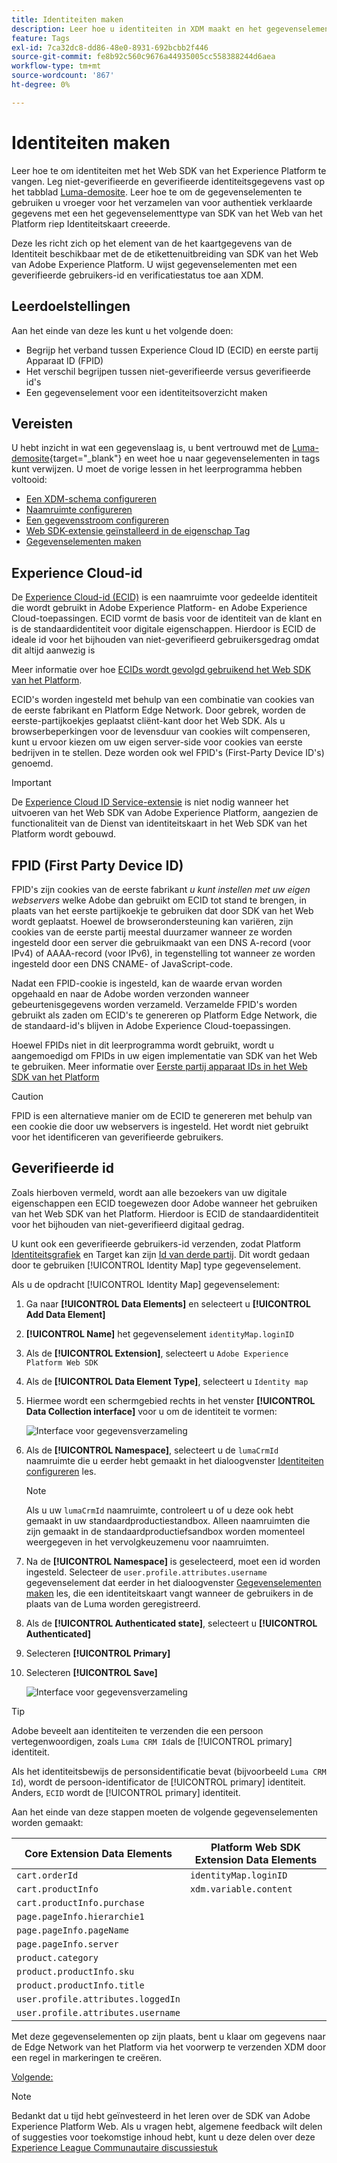 ```yaml
---
title: Identiteiten maken
description: Leer hoe u identiteiten in XDM maakt en het gegevenselement Identiteitskaart gebruikt om gebruikers-id's vast te leggen. Deze les maakt deel uit van de Zelfstudie Adobe Experience Cloud met Web SDK implementeren.
feature: Tags
exl-id: 7ca32dc8-dd86-48e0-8931-692bcbb2f446
source-git-commit: fe8b92c560c9676a44935005cc558388244d6aea
workflow-type: tm+mt
source-wordcount: '867'
ht-degree: 0%

---
```


# Identiteiten maken

Leer hoe te om identiteiten met het Web SDK van het Experience Platform te vangen. Leg niet-geverifieerde en geverifieerde identiteitsgegevens vast op het tabblad [Luma-demosite](https://luma.enablementadobe.com/content/luma/us/en.html). Leer hoe te om de gegevenselementen te gebruiken u vroeger voor het verzamelen van voor authentiek verklaarde gegevens met een het gegevenselementtype van SDK van het Web van het Platform riep Identiteitskaart creeerde.

Deze les richt zich op het element van de het kaartgegevens van de Identiteit beschikbaar met de de etikettenuitbreiding van SDK van het Web van Adobe Experience Platform. U wijst gegevenselementen met een geverifieerde gebruikers-id en verificatiestatus toe aan XDM.

## Leerdoelstellingen

Aan het einde van deze les kunt u het volgende doen:

* Begrijp het verband tussen Experience Cloud ID (ECID) en eerste partij Apparaat ID (FPID)
* Het verschil begrijpen tussen niet-geverifieerde versus geverifieerde id&#39;s
* Een gegevenselement voor een identiteitsoverzicht maken

## Vereisten

U hebt inzicht in wat een gegevenslaag is, u bent vertrouwd met de [Luma-demosite](https://luma.enablementadobe.com/content/luma/us/en.html){target="_blank"} en weet hoe u naar gegevenselementen in tags kunt verwijzen. U moet de vorige lessen in het leerprogramma hebben voltooid:

* [Een XDM-schema configureren](configure-schemas.md)
* [Naamruimte configureren](configure-identities.md)
* [Een gegevensstroom configureren](configure-datastream.md)
* [Web SDK-extensie geïnstalleerd in de eigenschap Tag](install-web-sdk.md)
* [Gegevenselementen maken](create-data-elements.md)


## Experience Cloud-id

De [Experience Cloud-id (ECID)](https://experienceleague.adobe.com/docs/experience-platform/identity/ecid.html?lang=en) is een naamruimte voor gedeelde identiteit die wordt gebruikt in Adobe Experience Platform- en Adobe Experience Cloud-toepassingen. ECID vormt de basis voor de identiteit van de klant en is de standaardidentiteit voor digitale eigenschappen. Hierdoor is ECID de ideale id voor het bijhouden van niet-geverifieerd gebruikersgedrag omdat dit altijd aanwezig is

<!-- FYI I commented this out because it was breaking the build - Jack
>[!TIP]
>
> When you use the Experience Platform Web SDK to set up Adobe applications on your digital properties, the ECID is generated at the Adobe Edge server level. As such, ECID is not viewable on the client-side network request payload. You can view the ECID by seeing the Preview tab of the network request, or by using the [Adobe Experience Platform Debugger Edge Trace](set-up-analytics.md#experience-cloud-id-validation).
>![View ECID](assets/validate-dev-console-ecid.png)
-->

Meer informatie over hoe [ECIDs wordt gevolgd gebruikend het Web SDK van het Platform](https://experienceleague.adobe.com/docs/experience-platform/edge/identity/overview.html?lang=en).

ECID&#39;s worden ingesteld met behulp van een combinatie van cookies van de eerste fabrikant en Platform Edge Network. Door gebrek, worden de eerste-partijkoekjes geplaatst cliënt-kant door het Web SDK. Als u browserbeperkingen voor de levensduur van cookies wilt compenseren, kunt u ervoor kiezen om uw eigen server-side voor cookies van eerste bedrijven in te stellen. Deze worden ook wel FPID&#39;s (First-Party Device ID&#39;s) genoemd.

>[!IMPORTANT]
>
>De [Experience Cloud ID Service-extensie](https://exchange.adobe.com/experiencecloud.details.100160.adobe-experience-cloud-id-launch-extension.html) is niet nodig wanneer het uitvoeren van het Web SDK van Adobe Experience Platform, aangezien de functionaliteit van de Dienst van identiteitskaart in het Web SDK van het Platform wordt gebouwd.

## FPID (First Party Device ID)

FPID&#39;s zijn cookies van de eerste fabrikant _u kunt instellen met uw eigen webservers_ welke Adobe dan gebruikt om ECID tot stand te brengen, in plaats van het eerste partijkoekje te gebruiken dat door SDK van het Web wordt geplaatst. Hoewel de browserondersteuning kan variëren, zijn cookies van de eerste partij meestal duurzamer wanneer ze worden ingesteld door een server die gebruikmaakt van een DNS A-record (voor IPv4) of AAAA-record (voor IPv6), in tegenstelling tot wanneer ze worden ingesteld door een DNS CNAME- of JavaScript-code.

Nadat een FPID-cookie is ingesteld, kan de waarde ervan worden opgehaald en naar de Adobe worden verzonden wanneer gebeurtenisgegevens worden verzameld. Verzamelde FPID&#39;s worden gebruikt als zaden om ECID&#39;s te genereren op Platform Edge Network, die de standaard-id&#39;s blijven in Adobe Experience Cloud-toepassingen.

Hoewel FPIDs niet in dit leerprogramma wordt gebruikt, wordt u aangemoedigd om FPIDs in uw eigen implementatie van SDK van het Web te gebruiken. Meer informatie over [Eerste partij apparaat IDs in het Web SDK van het Platform](https://experienceleague.adobe.com/docs/experience-platform/edge/identity/first-party-device-ids.html?lang=en)

>[!CAUTION]
>
> FPID is een alternatieve manier om de ECID te genereren met behulp van een cookie die door uw webservers is ingesteld. Het wordt niet gebruikt voor het identificeren van geverifieerde gebruikers.

## Geverifieerde id

Zoals hierboven vermeld, wordt aan alle bezoekers van uw digitale eigenschappen een ECID toegewezen door Adobe wanneer het gebruiken van het Web SDK van het Platform. Hierdoor is ECID de standaardidentiteit voor het bijhouden van niet-geverifieerd digitaal gedrag.

U kunt ook een geverifieerde gebruikers-id verzenden, zodat Platform [Identiteitsgrafiek](https://experienceleague.adobe.com/docs/platform-learn/tutorials/identities/understanding-identity-and-identity-graphs.html?lang=en) en Target kan zijn [Id van derde partij](https://experienceleague.adobe.com/docs/target/using/audiences/visitor-profiles/3rd-party-id.html). Dit wordt gedaan door te gebruiken [!UICONTROL Identity Map] type gegevenselement.

Als u de opdracht [!UICONTROL Identity Map] gegevenselement:

1. Ga naar **[!UICONTROL Data Elements]** en selecteert u **[!UICONTROL Add Data Element]**

1. **[!UICONTROL Name]** het gegevenselement `identityMap.loginID`

1. Als de **[!UICONTROL Extension]**, selecteert u `Adobe Experience Platform Web SDK`

1. Als de **[!UICONTROL Data Element Type]**, selecteert u `Identity map`

1. Hiermee wordt een schermgebied rechts in het venster **[!UICONTROL Data Collection interface]** voor u om de identiteit te vormen:

   ![Interface voor gegevensverzameling](assets/identity-identityMap-setup.png)

1. Als de  **[!UICONTROL Namespace]**, selecteert u de `lumaCrmId` naamruimte die u eerder hebt gemaakt in het dialoogvenster [Identiteiten configureren](configure-identities.md) les.

   >[!NOTE]
   >
   >    Als u uw `lumaCrmId` naamruimte, controleert u of u deze ook hebt gemaakt in uw standaardproductiestandbox. Alleen naamruimten die zijn gemaakt in de standaardproductiefsandbox worden momenteel weergegeven in het vervolgkeuzemenu voor naamruimten.

1. Na de **[!UICONTROL Namespace]** is geselecteerd, moet een id worden ingesteld. Selecteer de `user.profile.attributes.username` gegevenselement dat eerder in het dialoogvenster [Gegevenselementen maken](create-data-elements.md#create-data-elements-to-capture-the-data-layer) les, die een identiteitskaart vangt wanneer de gebruikers in de plaats van de Luma worden geregistreerd.

   <!--  >[!TIP]
    >
    >You can verify the **[!UICONTROL Luma CRM ID]** is collected in a data element on the web property by going to the [Luma Demo site](https://luma.enablementadobe.com/content/luma/us/en.html), logging in, [switching the tag environment](validate-with-debugger.md#use-the-experience-platform-debugger-to-map-to-your-tag-property) to your own, and typing `_satellite.getVar("user.profile.attributes.username")` in the web browser developer console.
    >
    >   ![Data Element  ID ](assets/identity-data-element-customer-id.png)
    -->

1. Als de **[!UICONTROL Authenticated state]**, selecteert u **[!UICONTROL Authenticated]**
1. Selecteren **[!UICONTROL Primary]**

1. Selecteren **[!UICONTROL Save]**

   ![Interface voor gegevensverzameling](assets/identity-id-namespace.png)

>[!TIP]
>
> Adobe beveelt aan identiteiten te verzenden die een persoon vertegenwoordigen, zoals `Luma CRM Id`als de [!UICONTROL primary] identiteit.
>
> Als het identiteitsbewijs de personsidentificatie bevat (bijvoorbeeld `Luma CRM Id`), wordt de persoon-identificator de [!UICONTROL primary] identiteit. Anders, `ECID` wordt de [!UICONTROL primary] identiteit.




<!--
1. Once the data element is configured in **[!UICONTROL Data Collection interface]**, it can be tested on the Luma web property like any other Data Element. Enter the following script in the browser developer console
   
   
   ```
   _satellite.getVar('identityMap.loginID')
   ```  

   ![Data Collection interface](assets/identity-consoleIdentityDataElement.png)
   
   >[!NOTE]
   >
   >ECID identifier will NOT populate in the Data Element, as this is configured already with Platform Web SDK.   
-->

Aan het einde van deze stappen moeten de volgende gegevenselementen worden gemaakt:

| Core Extension Data Elements | Platform Web SDK Extension Data Elements |
-----------------------------|-------------------------------
| `cart.orderId` | `identityMap.loginID` |
| `cart.productInfo` | `xdm.variable.content` |
| `cart.productInfo.purchase` | |
| `page.pageInfo.hierarchie1` | |
| `page.pageInfo.pageName` | |
| `page.pageInfo.server` | |
| `product.category` | |
| `product.productInfo.sku` | |
| `product.productInfo.title` | |
| `user.profile.attributes.loggedIn` | |
| `user.profile.attributes.username` | |

Met deze gegevenselementen op zijn plaats, bent u klaar om gegevens naar de Edge Network van het Platform via het voorwerp te verzenden XDM door een regel in markeringen te creëren.

[Volgende: ](create-tag-rule.md)

>[!NOTE]
>
>Bedankt dat u tijd hebt geïnvesteerd in het leren over de SDK van Adobe Experience Platform Web. Als u vragen hebt, algemene feedback wilt delen of suggesties voor toekomstige inhoud hebt, kunt u deze delen over deze [Experience League Communautaire discussiestuk](https://experienceleaguecommunities.adobe.com/t5/adobe-experience-platform-launch/tutorial-discussion-implement-adobe-experience-cloud-with-web/td-p/444996)
